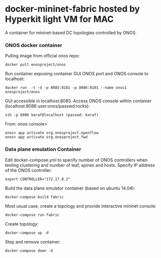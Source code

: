# docker-mininet-fabric hosted by Hyperkit light VM for MAC
A container for mininet-based DC topologies controlled by ONOS.

### ONOS docker container

Pulling image from official onos repo:

```
docker pull onosproject/onos
```

Run container exposing container GUI ONOS port and ONOS console to localhost:

```
docker run  -t -d -p 8085:8181 -p 8086:8101 --name onos1 onosproject/onos
```

GUI accessible in localhost:8085. Access ONOS console within container (localhost:8086 user:onos/passwd:rocks):

```
ssh -p 8086 karaf@localhost (passwd: karaf)
```

From: onos console>

```
onos> app activate org.onosproject.openflow
onos> app activate org.onosproject.fwd
```

### Data plane emulation Container

Edit docker-compose.yml to specify number of ONOS controllers when testing clustering and number of leaf, spines and hosts.
Specify IP address of the ONOS controller:
```
export CONTROLLER="172.17.0.2"
```

Build the data plane emulator container (based on ubuntu 14.04):

```
docker-compose build fabric
```

Most usual case, create a topology and provide interactive mininet console:

```
docker-compose run fabric
```

Create topology:

```
docker-compose up -d
```

Stop and remove container:

```
docker-compose down -d
```
